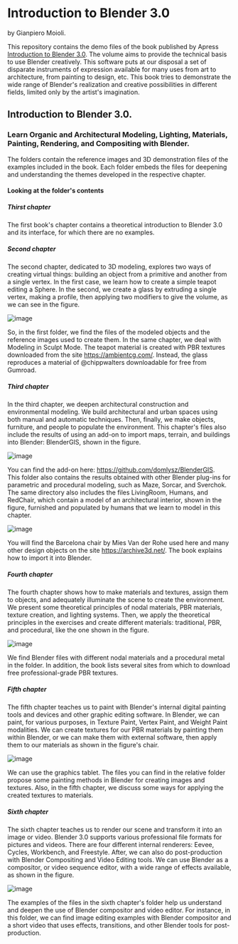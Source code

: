 # Introduction to Blender 3.0
by Gianpiero Moioli.

This repository contains the demo files of the book published by Apress [Introduction to Blender 3.0](https://).
The volume aims to provide the technical basis to use Blender creatively.
This software puts at our disposal a set of disparate instruments of expression available for many uses from art to architecture, from painting to design, etc.
This book tries to demonstrate the wide range of Blender's realization and creative possibilities in different fields, limited only by the artist's imagination.

## Introduction to Blender 3.0.
### Learn Organic and Architectural Modeling, Lighting, Materials, Painting, Rendering, and Compositing with Blender.

The folders contain the reference images and 3D demonstration files of the examples included in the book.
Each folder embeds the files for deepening and understanding the themes developed in the respective chapter.
#### Looking at the folder's contents
##### Thirst chapter
The first book's chapter contains a theoretical introduction to Blender 3.0 and its interface, for which there are no examples. 
##### Second chapter
The second chapter, dedicated to 3D modeling, explores two ways of creating virtual things: building an object from a primitive and another from a single vertex.
In the first case, we learn how to create a simple teapot editing a Sphere. In the second, we create a glass by extruding a single vertex, making a profile, then applying two modifiers to give the volume, as we can see in the figure.
 
 ![image](https://user-images.githubusercontent.com/95879583/148989563-4d387819-c020-4859-b196-4a0889b578d5.png)

So, in the first folder, we find the files of the modeled objects and the reference images used to create them.
In the same chapter, we deal with Modeling in Sculpt Mode.
The teapot material is created with PBR textures downloaded from the site https://ambientcg.com/.
Instead, the glass reproduces a material of @chippwalters downloadable for free from Gumroad.
##### Third chapter
In the third chapter, we deepen architectural construction and environmental modeling.
We build architectural and urban spaces using both manual and automatic techniques. Then, finally, we make objects, furniture, and people to populate the environment. 
This chapter's files also include the results of using an add-on to import maps, terrain, and buildings into Blender: BlenderGIS, shown in the figure.
 
 ![image](https://user-images.githubusercontent.com/95879583/148989643-b38ed33e-2ab3-4d83-92a9-1e6b44c17f43.png)

You can find the add-on here: https://github.com/domlysz/BlenderGIS.  
This folder also contains the results obtained with other Blender plug-ins for parametric and procedural modeling, such as Maze, Sorcar, and Sverchok.
The same directory also includes the files LivingRoom, Humans, and RedChair, which contain a model of an architectural interior, shown in the figure, furnished and populated by humans that we learn to model in this chapter.
 
![image](https://user-images.githubusercontent.com/95879583/148989739-da6f2255-848d-44b1-8469-a7113f26fa8a.png)

You will find the Barcelona chair by Mies Van der Rohe used here and many other design objects on the site https://archive3d.net/. The book explains how to import it into Blender.
##### Fourth chapter
The fourth chapter shows how to make materials and textures, assign them to objects, and adequately illuminate the scene to create the environment.
We present some theoretical principles of nodal materials, PBR materials, texture creation, and lighting systems. Then, we apply the theoretical principles in the exercises and create different materials: traditional, PBR, and procedural, like the one shown in the figure.

 ![image](https://user-images.githubusercontent.com/95879583/148989789-5038609a-f32e-48dc-92c2-cf66ec647c92.png)

We find Blender files with different nodal materials and a procedural metal in the folder. In addition, the book lists several sites from which to download free professional-grade PBR textures.  
##### Fifth chapter
The fifth chapter teaches us to paint with Blender's internal digital painting tools and devices and other graphic editing software.
In Blender, we can paint, for various purposes, in Texture Paint, Vertex Paint, and Weight Paint modalities.
We can create textures for our PBR materials by painting them within Blender, or we can make them with external software, then apply them to our materials as shown in the figure's chair.
 
![image](https://user-images.githubusercontent.com/95879583/148989853-86087ae9-66b2-45f1-b9d0-2c8d793362ed.png)

We can use the graphics tablet.
The files you can find in the relative folder propose some painting methods in Blender for creating images and textures. Also, in the fifth chapter, we discuss some ways for applying the created textures to materials.
##### Sixth chapter
The sixth chapter teaches us to render our scene and transform it into an image or video. Blender 3.0 supports various professional file formats for pictures and videos.
There are four different internal renderers: Eevee, Cycles, Workbench, and Freestyle.
After, we can also do post-production with Blender Compositing and Video Editing tools. We can use Blender as a compositor, or video sequence editor, with a wide range of effects available, as shown in the figure.

![image](https://user-images.githubusercontent.com/95879583/148989958-6e97486c-8e14-43ca-a023-d7b3aacd4ffb.png)

The examples of the files in the sixth chapter's folder help us understand and deepen the use of Blender compositor and video editor. For instance, in this folder, we can find image editing examples with Blender compositor and a short video that uses effects, transitions, and other Blender tools for post-production.

